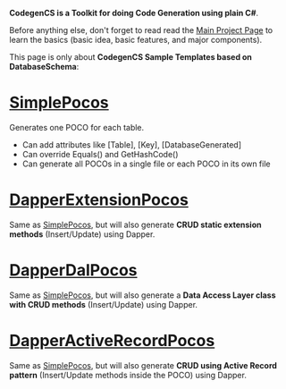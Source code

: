 **CodegenCS is a Toolkit for doing Code Generation using plain C#**.

Before anything else, don't forget to read read the [Main Project Page](https://github.com/CodegenCS/CodegenCS/) to learn the basics (basic idea, basic features, and major components).

This page is only about **CodegenCS Sample Templates based on DatabaseSchema**:

# [SimplePocos](./SimplePocos/SimplePocos.cs)

Generates one POCO for each table. 

- Can add attributes like [Table], [Key], [DatabaseGenerated]
- Can override Equals() and GetHashCode()
- Can generate all POCOs in a single file or each POCO in its own file

# [DapperExtensionPocos](./DapperExtensionPocos/DapperExtensionPocos.cs)

Same as [SimplePocos](./SimplePocos/SimplePocos.cs), but will also generate **CRUD static extension methods** (Insert/Update) using Dapper.

# [DapperDalPocos](./DapperDalPocos/DapperDalPocos.cs)

Same as [SimplePocos](./SimplePocos/SimplePocos.cs), but will also generate a **Data Access Layer class with CRUD methods** (Insert/Update) using Dapper.

# [DapperActiveRecordPocos](./DapperActiveRecordPocos/DapperActiveRecordPocos.cs)

Same as [SimplePocos](./SimplePocos/SimplePocos.cs), but will also generate **CRUD using Active Record pattern** (Insert/Update methods inside the POCO) using Dapper.
